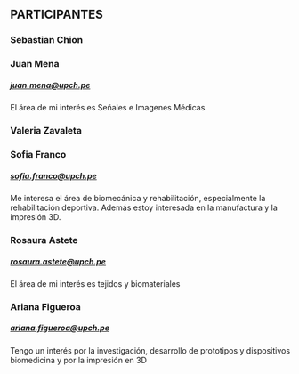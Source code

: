 ## PARTICIPANTES

### Sebastian Chion 

### Juan Mena 
##### juan.mena@upch.pe
El área de mi interés es Señales e Imagenes Médicas

### Valeria Zavaleta

### Sofia Franco
##### sofia.franco@upch.pe
Me interesa el área de biomecánica y rehabilitación, especialmente la rehabilitación deportiva. Además estoy interesada en la manufactura y la impresión 3D.

### Rosaura Astete 
##### rosaura.astete@upch.pe
El área de mi interés es tejidos y biomateriales

### Ariana Figueroa
##### ariana.figueroa@upch.pe
Tengo un interés por la investigación, desarrollo de prototipos y dispositivos biomedicina y por la impresión en 3D
